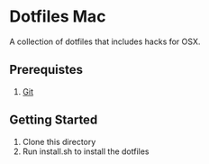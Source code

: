 # Dotfiles Mac
A collection of dotfiles that includes hacks for OSX.

## Prerequistes
1. [Git](https://git-scm.com/)

## Getting Started
1. Clone this directory
2. Run install.sh to install the dotfiles
